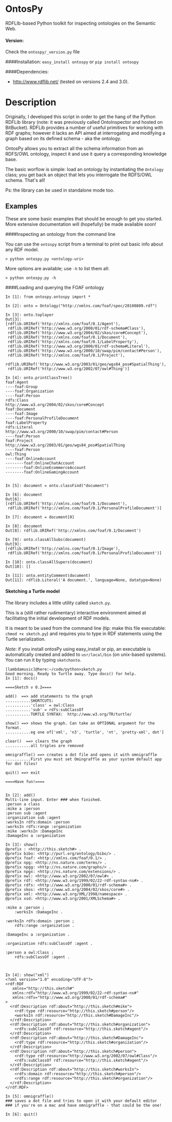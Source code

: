 OntosPy
=======

RDFLIb-based Python toolkit for inspecting ontologies on the Semantic Web.

#### Version: 
Check the ``ontospy/_version.py`` file


####Installation:
``easy_install ontospy``
or
``pip install ontospy``


####Dependencies:
- <http://www.rdflib.net/> (tested on versions 2.4 and 3.0).



Description
=======

Originally, I developed this script in order to get the hang of the Python RDFLib library (note: it was previously called OntoInspector and hosted on BitBucket). RDFLib provides a number of useful primitives for working with RDF graphs; however it lacks an API aimed at interrogating and modifying a graph based on its defined schema - aka the ontology. 

OntosPy allows you to extract all the schema information from an RDFS/OWL ontology, inspect it and use it query a corresponding knowledge base. 

The basic worflow is simple: load an ontology by instantiating the ``Ontology`` class; you get back an object that lets you interrogate the RDFS/OWL schema. That's all!

Ps: the library can be used in standalone mode too.


Examples
----------

These are some basic examples that should be enough to get you started. More extensive documentation will (hopefully) be made available soon!


####Inspecting an ontology from the command line

You can use the `ontospy` script from a terminal to print out basic info about any RDF model. 

	> python ontospy.py <ontology-uri>

More options are available; use `-h` to list them all:
	
	> python ontospy.py -h


####Loading and querying the FOAF ontology



	In [1]: from ontospy.ontospy import *

	In [2]: onto = Ontology("http://xmlns.com/foaf/spec/20100809.rdf")

	In [3]: onto.toplayer
	Out[3]:
	[rdflib.URIRef('http://xmlns.com/foaf/0.1/Agent'),
	 rdflib.URIRef('http://www.w3.org/2000/01/rdf-schema#Class'),
	 rdflib.URIRef('http://www.w3.org/2004/02/skos/core#Concept'),
	 rdflib.URIRef('http://xmlns.com/foaf/0.1/Document'),
	 rdflib.URIRef('http://xmlns.com/foaf/0.1/LabelProperty'),
	 rdflib.URIRef('http://www.w3.org/2000/01/rdf-schema#Literal'),
	 rdflib.URIRef('http://www.w3.org/2000/10/swap/pim/contact#Person'),
	 rdflib.URIRef('http://xmlns.com/foaf/0.1/Project'),
	 rdflib.URIRef('http://www.w3.org/2003/01/geo/wgs84_pos#SpatialThing'),
	 rdflib.URIRef('http://www.w3.org/2002/07/owl#Thing')]

	In [4]: onto.printClassTree()
	foaf:Agent
	----foaf:Group
	----foaf:Organization
	----foaf:Person
	rdfs:Class
	http://www.w3.org/2004/02/skos/core#Concept
	foaf:Document
	----foaf:Image
	----foaf:PersonalProfileDocument
	foaf:LabelProperty
	rdfs:Literal
	http://www.w3.org/2000/10/swap/pim/contact#Person
	----foaf:Person
	foaf:Project
	http://www.w3.org/2003/01/geo/wgs84_pos#SpatialThing
	----foaf:Person
	owl:Thing
	----foaf:OnlineAccount
	--------foaf:OnlineChatAccount
	--------foaf:OnlineEcommerceAccount
	--------foaf:OnlineGamingAccount


	In [5]: document = onto.classFind("document")

	In [6]: document
	Out[6]:
	[rdflib.URIRef('http://xmlns.com/foaf/0.1/Document'),
	 rdflib.URIRef('http://xmlns.com/foaf/0.1/PersonalProfileDocument')]

	In [7]: document = document[0]

	In [8]: document
	Out[8]: rdflib.URIRef('http://xmlns.com/foaf/0.1/Document')

	In [9]: onto.classAllSubs(document)
	Out[9]:
	[rdflib.URIRef('http://xmlns.com/foaf/0.1/Image'),
	 rdflib.URIRef('http://xmlns.com/foaf/0.1/PersonalProfileDocument')]

	In [10]: onto.classAllSupers(document)
	Out[10]: []

	In [11]: onto.entityComment(document)
	Out[11]: rdflib.Literal('A document.', language=None, datatype=None)



#### Sketching a Turtle model

The library includes a little utility called `sketch.py`. 

This is a (still rather rudimentary) interactive environment aimed at facilitating the initial development of RDF models.

It is meant to be used from the command line (tip: make this file executable: `chmod +x sketch.py`) and requires you to type in RDF statements using the Turtle serialization. 

*Note*: if you install ontosPy using easy_install or pip, an  executable is automatically created and added to `usr/local/bin` (on unix-based systems). You can run it by typing `sketchonto`. 

	[lambdamusic]@here:~/code/python>sketch.py 
	Good morning. Ready to Turtle away. Type docs() for help.
	In [1]: docs()

	====Sketch v 0.2====

	add()  ==> add statements to the graph
	...........SHORTCUTS:
	...........'class' = owl:Class
	...........'sub' = rdfs:subClassOf
	...........TURTLE SYNTAX:  http://www.w3.org/TR/turtle/

	show() ==> shows the graph. Can take an OPTIONAL argument for the format.
	...........eg one of['xml', 'n3', 'turtle', 'nt', 'pretty-xml', dot']

	clear()	 ==> clears the graph
	...........all triples are removed

	omnigraffle() ==> creates a dot file and opens it with omnigraffle
	...........First you must set Omingraffle as your system default app for dot files!

	quit() ==> exit

	====Have fun!====


	In [2]: add()
	Multi-line input. Enter ### when finished.
	:person a class
	:mike a :person
	:person sub :agent
	:organization sub :agent
	:worksIn rdfs:domain :person
	:worksIn rdfs:range :organization
	:mike :worksIn :DamageInc
	:DamageInc a :organization

	In [3]: show()
	@prefix : <http://this.sketch#> .
	@prefix bibo: <http://purl.org/ontology/bibo/> .
	@prefix foaf: <http://xmlns.com/foaf/0.1/> .
	@prefix npg: <http://ns.nature.com/terms/> .
	@prefix npgg: <http://ns.nature.com/graphs/> .
	@prefix npgx: <http://ns.nature.com/extensions/> .
	@prefix owl: <http://www.w3.org/2002/07/owl#> .
	@prefix rdf: <http://www.w3.org/1999/02/22-rdf-syntax-ns#> .
	@prefix rdfs: <http://www.w3.org/2000/01/rdf-schema#> .
	@prefix skos: <http://www.w3.org/2004/02/skos/core#> .
	@prefix xml: <http://www.w3.org/XML/1998/namespace> .
	@prefix xsd: <http://www.w3.org/2001/XMLSchema#> .

	:mike a :person ;
	    :worksIn :DamageInc .

	:worksIn rdfs:domain :person ;
	    rdfs:range :organization .

	:DamageInc a :organization .

	:organization rdfs:subClassOf :agent .

	:person a owl:Class ;
	    rdfs:subClassOf :agent .



	In [4]: show("xml")
	<?xml version="1.0" encoding="UTF-8"?>
	<rdf:RDF
	   xmlns="http://this.sketch#"
	   xmlns:rdf="http://www.w3.org/1999/02/22-rdf-syntax-ns#"
	   xmlns:rdfs="http://www.w3.org/2000/01/rdf-schema#"
	>
	  <rdf:Description rdf:about="http://this.sketch#mike">
	    <rdf:type rdf:resource="http://this.sketch#person"/>
	    <worksIn rdf:resource="http://this.sketch#DamageInc"/>
	  </rdf:Description>
	  <rdf:Description rdf:about="http://this.sketch#organization">
	    <rdfs:subClassOf rdf:resource="http://this.sketch#agent"/>
	  </rdf:Description>
	  <rdf:Description rdf:about="http://this.sketch#DamageInc">
	    <rdf:type rdf:resource="http://this.sketch#organization"/>
	  </rdf:Description>
	  <rdf:Description rdf:about="http://this.sketch#person">
	    <rdf:type rdf:resource="http://www.w3.org/2002/07/owl#Class"/>
	    <rdfs:subClassOf rdf:resource="http://this.sketch#agent"/>
	  </rdf:Description>
	  <rdf:Description rdf:about="http://this.sketch#worksIn">
	    <rdfs:domain rdf:resource="http://this.sketch#person"/>
	    <rdfs:range rdf:resource="http://this.sketch#organization"/>
	  </rdf:Description>
	</rdf:RDF>

	In [5]: omnigraffle()
	### saves a dot file and tries to open it with your default editor
	### if you're on a mac and have omnigraffle - that could be the one!

	In [6]: quit()
